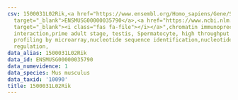 ```yaml
---
csv: 1500031L02Rik,<a href="https://www.ensembl.org/Homo_sapiens/Gene/Summary?db=core;g=ENSMUSG00000035790"
  target="_blank">ENSMUSG00000035790</a>,<a href="https://www.ncbi.nlm.nih.gov/pubmed/23834426"
  target="_blank"><i class="fas fa-file"></i></a>",chromatin immunoprecipitation assay,direct
  interaction,prime adult stage, testis, Spermatocyte, high throughput transcription
  profiling by microarray,nucleotide sequence identification,nucleotide sequence identification,transcriptional
  regulation,
data_alias: 1500031L02Rik
data_id: ENSMUSG00000035790
data_numevidence: 1
data_species: Mus musculus
data_taxid: '10090'
title: 1500031L02Rik
---
```

